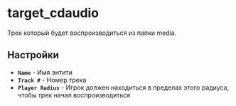 ﻿# target_cdaudio

Трек который будет воспроизводиться из папки media.

## Настройки

- **`Name`** - Имя энтити
- **`Track #`** - Номер трека
- **`Player Radius`** - Игрок должен находиться в пределах этого радиуса, чтобы трек начал воспроизводиться

